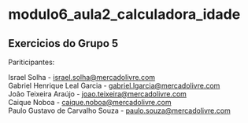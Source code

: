 # modulo6_aula2_calculadora_idade

## Exercicios do Grupo 5

Pariticipantes:

Israel Solha - israel.solha@mercadolivre.com  
Gabriel Henrique Leal Garcia - gabriel.lgarcia@mercadolivre.com  
João Teixeira Araújo - joao.teixeira@mercadolivre.com  
Caique Noboa - caique.noboa@mercadolivre.com  
Paulo Gustavo de Carvalho Souza - paulo.souza@mercadolivre.com
